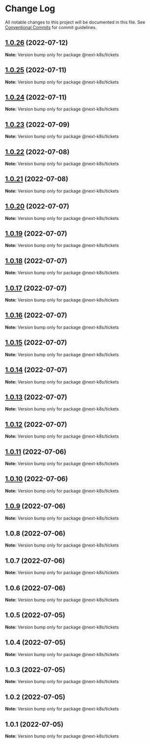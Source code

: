 # Change Log

All notable changes to this project will be documented in this file.
See [Conventional Commits](https://conventionalcommits.org) for commit guidelines.

## [1.0.26](https://github.com/mathiscode/next-k8s/compare/@next-k8s/tickets@1.0.25...@next-k8s/tickets@1.0.26) (2022-07-12)

**Note:** Version bump only for package @next-k8s/tickets





## [1.0.25](https://github.com/mathiscode/next-k8s/compare/@next-k8s/tickets@1.0.24...@next-k8s/tickets@1.0.25) (2022-07-11)

**Note:** Version bump only for package @next-k8s/tickets





## [1.0.24](https://github.com/mathiscode/next-k8s/compare/@next-k8s/tickets@1.0.23...@next-k8s/tickets@1.0.24) (2022-07-11)

**Note:** Version bump only for package @next-k8s/tickets





## [1.0.23](https://github.com/mathiscode/next-k8s/compare/@next-k8s/tickets@1.0.22...@next-k8s/tickets@1.0.23) (2022-07-09)

**Note:** Version bump only for package @next-k8s/tickets





## [1.0.22](https://github.com/mathiscode/next-k8s/compare/@next-k8s/tickets@1.0.21...@next-k8s/tickets@1.0.22) (2022-07-08)

**Note:** Version bump only for package @next-k8s/tickets





## [1.0.21](https://github.com/mathiscode/next-k8s-boilerplate/compare/@next-k8s/tickets@1.0.20...@next-k8s/tickets@1.0.21) (2022-07-08)

**Note:** Version bump only for package @next-k8s/tickets





## [1.0.20](https://github.com/mathiscode/next-k8s-boilerplate/compare/@next-k8s/tickets@1.0.19...@next-k8s/tickets@1.0.20) (2022-07-07)

**Note:** Version bump only for package @next-k8s/tickets





## [1.0.19](https://github.com/mathiscode/next-k8s-boilerplate/compare/@next-k8s/tickets@1.0.18...@next-k8s/tickets@1.0.19) (2022-07-07)

**Note:** Version bump only for package @next-k8s/tickets





## [1.0.18](https://github.com/mathiscode/next-k8s-boilerplate/compare/@next-k8s/tickets@1.0.17...@next-k8s/tickets@1.0.18) (2022-07-07)

**Note:** Version bump only for package @next-k8s/tickets





## [1.0.17](https://github.com/mathiscode/next-k8s-boilerplate/compare/@next-k8s/tickets@1.0.16...@next-k8s/tickets@1.0.17) (2022-07-07)

**Note:** Version bump only for package @next-k8s/tickets





## [1.0.16](https://github.com/mathiscode/next-k8s-boilerplate/compare/@next-k8s/tickets@1.0.15...@next-k8s/tickets@1.0.16) (2022-07-07)

**Note:** Version bump only for package @next-k8s/tickets





## [1.0.15](https://github.com/mathiscode/next-k8s-boilerplate/compare/@next-k8s/tickets@1.0.14...@next-k8s/tickets@1.0.15) (2022-07-07)

**Note:** Version bump only for package @next-k8s/tickets





## [1.0.14](https://github.com/mathiscode/next-k8s-boilerplate/compare/@next-k8s/tickets@1.0.13...@next-k8s/tickets@1.0.14) (2022-07-07)

**Note:** Version bump only for package @next-k8s/tickets





## [1.0.13](https://github.com/mathiscode/next-k8s-boilerplate/compare/@next-k8s/tickets@1.0.12...@next-k8s/tickets@1.0.13) (2022-07-07)

**Note:** Version bump only for package @next-k8s/tickets





## [1.0.12](https://github.com/mathiscode/next-k8s-boilerplate/compare/@next-k8s/tickets@1.0.11...@next-k8s/tickets@1.0.12) (2022-07-07)

**Note:** Version bump only for package @next-k8s/tickets





## [1.0.11](https://github.com/mathiscode/next-k8s-boilerplate/compare/@next-k8s/tickets@1.0.10...@next-k8s/tickets@1.0.11) (2022-07-06)

**Note:** Version bump only for package @next-k8s/tickets





## [1.0.10](https://github.com/mathiscode/next-k8s-boilerplate/compare/@next-k8s/tickets@1.0.9...@next-k8s/tickets@1.0.10) (2022-07-06)

**Note:** Version bump only for package @next-k8s/tickets





## [1.0.9](https://github.com/mathiscode/next-k8s-boilerplate/compare/@next-k8s/tickets@1.0.8...@next-k8s/tickets@1.0.9) (2022-07-06)

**Note:** Version bump only for package @next-k8s/tickets





## 1.0.8 (2022-07-06)

**Note:** Version bump only for package @next-k8s/tickets





## 1.0.7 (2022-07-06)

**Note:** Version bump only for package @next-k8s/tickets





## 1.0.6 (2022-07-06)

**Note:** Version bump only for package @next-k8s/tickets





## 1.0.5 (2022-07-05)

**Note:** Version bump only for package @next-k8s/tickets





## 1.0.4 (2022-07-05)

**Note:** Version bump only for package @next-k8s/tickets





## 1.0.3 (2022-07-05)

**Note:** Version bump only for package @next-k8s/tickets





## 1.0.2 (2022-07-05)

**Note:** Version bump only for package @next-k8s/tickets





## 1.0.1 (2022-07-05)

**Note:** Version bump only for package @next-k8s/tickets
